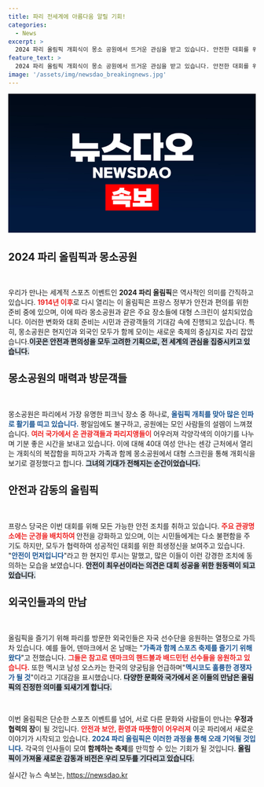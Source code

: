 ```yaml
---
title: 파리 전세계에 아름다움 알릴 기회!
categories:
  - News
excerpt: >
  2024 파리 올림픽 개회식이 몽소 공원에서 뜨거운 관심을 받고 있습니다. 안전한 대회를 위한 통제 속에도 불구하고, 시민과 관광객들이 함께하는 설렘이 가득한 이곳에서 센강 개회식에 대한 기대감이 고조되고 있습니다.
feature_text: >
  2024 파리 올림픽 개회식이 몽소 공원에서 뜨거운 관심을 받고 있습니다. 안전한 대회를 위한 통제 속에도 불구하고, 시민과 관광객들이 함께하는 설렘이 가득한 이곳에서 센강 개회식에 대한 기대감이 고조되고 있습니다.
image: '/assets/img/newsdao_breakingnews.jpg'
---
```


<p><img src="/assets/img/newsdao_breakingnews.jpg" alt="cryptoinkorea 속보" /></p>

<h2 data-ke-size="size26">2024 파리 올림픽과 몽소공원</h2>

<p data-ke-size="size16">&nbsp;</p>

<p>우리가 만나는 세계적 스포츠 이벤트인 <strong>2024 파리 올림픽</strong>은 역사적인 의미를 간직하고 있습니다. <b><span style="color: #ee2323;">1914년 이후</span></b>로 다시 열리는 이 올림픽은 프랑스 정부가 안전과 편의를 위한 준비 중에 있으며, 이에 따라 몽소공원과 같은 주요 장소들에 대형 스크린이 설치되었습니다. 이러한 변화와 대회 준비는 시민과 관광객들의 기대감 속에 진행되고 있습니다. 특히, 몽소공원은 현지인과 외국인 모두가 함께 모이는 새로운 축제의 중심지로 자리 잡았습니다.<b><span style="background-color: #21538527;">이곳은 안전과 편의성을 모두 고려한 기획으로, 전 세계의 관심을 집중시키고 있습니다.</span></b></p>

<h2 data-ke-size="size26">몽소공원의 매력과 방문객들</h2>

<p data-ke-size="size16">&nbsp;</p>

<p>몽소공원은 파리에서 가장 유명한 피크닉 장소 중 하나로, <b><span style="color: #1a5490;">올림픽 개최를 맞아 많은 인파로 활기를 띠고 있습니다.</span></b> 평일임에도 불구하고, 공원에는 모인 사람들의 설렘이 느껴졌습니다. <b><span style="color: #ee2323;">여러 국가에서 온 관광객들과 파리지앵들이</span></b> 어우러져 각양각색의 이야기를 나누며 기분 좋은 시간을 보내고 있습니다. 이에 대해 40대 여성 안나는 센강 근처에서 열리는 개회식의 복잡함을 피하고자 가족과 함께 몽소공원에서 대형 스크린을 통해 개회식을 보기로 결정했다고 합니다. <b><span style="background-color: #21538527;">그녀의 기대가 전해지는 순간이었습니다.</span></b></p>

<h2 data-ke-size="size26">안전과 감동의 올림픽</h2>

<p data-ke-size="size16">&nbsp;</p>

<p>프랑스 당국은 이번 대회를 위해 모든 가능한 안전 조치를 취하고 있습니다. <b><span style="color: #ee2323;">주요 관광명소에는 군경을 배치하여 </span></b>안전을 강화하고 있으며, 이는 시민들에게는 다소 불편함을 주기도 하지만, 모두가 협력하여 성공적인 대회를 위한 희생정신을 보여주고 있습니다. "<b><span style="color: #1a5490;">안전이 먼저입니다</span></b>"라고 한 현지인 루시는 말했고, 많은 이들이 이런 강경한 조치에 동의하는 모습을 보였습니다. <b><span style="background-color: #21538527;">안전이 최우선이라는 의견은 대회 성공을 위한 원동력이 되고 있습니다.</span></b></p>

<h2 data-ke-size="size26">외국인들과의 만남</h2>

<p data-ke-size="size16">&nbsp;</p>

<p>올림픽을 즐기기 위해 파리를 방문한 외국인들은 자국 선수단을 응원하는 열정으로 가득 차 있습니다. 예를 들어, 덴마크에서 온 남매는 "<b><span style="color: #1a5490;">가족과 함께 스포츠 축제를 즐기기 위해 왔다</span></b>"고 전했습니다. <b><span style="color: #ee2323;">그들은 참고로 덴마크의 핸드볼과 배드민턴 선수들을 응원하고 있습니다.</span></b> 또한 멕시코 남성 오스카는 한국의 양궁팀을 언급하며"<b><span style="color: #1a5490;">멕시코도 훌륭한 경쟁자가 될 것</span></b>"이라고 기대감을 표시했습니다. <b><span style="background-color: #21538527;">다양한 문화와 국가에서 온 이들의 만남은 올림픽의 진정한 의미를 되새기게 합니다.</span></b></p>

<p data-ke-size="size16">&nbsp;</p>

<p>이번 올림픽은 단순한 스포츠 이벤트를 넘어, 서로 다른 문화와 사람들이 만나는 <strong>우정과 협력의 장</strong>이 될 것입니다. <b><span style="color: #ee2323;">안전과 보안, 환영과 따뜻함이 어우러져</span></b> 이곳 파리에서 새로운 이야기가 시작되고 있습니다. <b><span style="color: #1a5490;">2024 파리 올림픽은 이러한 과정을 통해 오래 기억될 것입니다.</span></b> 각국의 인사들이 모여 <strong>함께하는 축제</strong>를 만끽할 수 있는 기회가 될 것입니다. <b><span style="background-color: #21538527;">올림픽이 가져올 새로운 감동과 비전은 우리 모두를 기다리고 있습니다.</span></b></p>
실시간 뉴스 속보는, <a href="https://newsdao.kr" rel="dofollow">https://newsdao.kr</a>


